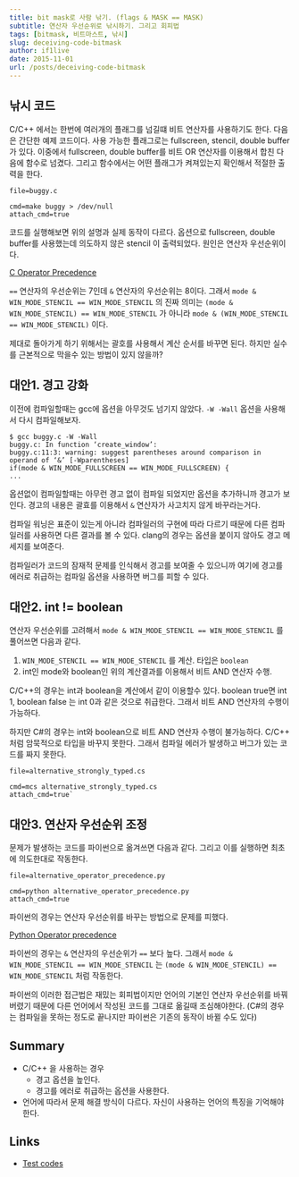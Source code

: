 ```yaml
---
title: bit mask로 사람 낚기. (flags & MASK == MASK)
subtitle: 연산자 우선순위로 낚시하기. 그리고 회피법
tags: [bitmask, 비트마스트, 낚시]
slug: deceiving-code-bitmask
author: if1live
date: 2015-11-01
url: /posts/deceiving-code-bitmask
---
```

낚시 코드
---------

C/C++ 에서는 한번에 여러개의 플래그를 넘길떄 비트 연산자를 사용하기도
한다. 다음은 간단한 예제 코드이다. 사용 가능한 플래그로는 fullscreen,
stencil, double buffer가 있다. 이중에서 fullscreen, double buffer를 비트
OR 연산자를 이용해서 합친 다음에 함수로 넘겼다. 그리고 함수에서는 어떤
플래그가 켜져있는지 확인해서 적절한 출력을 한다.

~~~maya:view
file=buggy.c
~~~

~~~maya:execute
cmd=make buggy > /dev/null
attach_cmd=true
~~~

코드를 실행해보면 위의 설명과 실제 동작이 다르다. 옵션으로 fullscreen,
double buffer를 사용했는데 의도하지 않은 stencil 이 출력되었다. 원인은
연산자 우선순위이다.

[C Operator
Precedence](http://en.cppreference.com/w/c/language/operator_precedence)

<!--adsense-->

`==` 연산자의 우선순위는 7인데 `&` 연산자의 우선순위는 8이다. 그래서
`mode & WIN_MODE_STENCIL == WIN_MODE_STENCIL` 의 진짜 의미는
`(mode & WIN_MODE_STENCIL) == WIN_MODE_STENCIL` 가 아니라
`mode & (WIN_MODE_STENCIL == WIN_MODE_STENCIL)` 이다.

제대로 돌아가게 하기 위해서는 괄호를 사용해서 계산 순서를 바꾸면 된다.
하지만 실수를 근본적으로 막을수 있는 방법이 있지 않을까?

대안1. 경고 강화
----------------

이전에 컴파일할때는 gcc에 옵션을 아무것도 넘기지 않았다. `-W -Wall`
옵션을 사용해서 다시 컴파일해보자.

```
$ gcc buggy.c -W -Wall
buggy.c: In function ‘create_window’:
buggy.c:11:3: warning: suggest parentheses around comparison in operand of ‘&’ [-Wparentheses]
if(mode & WIN_MODE_FULLSCREEN == WIN_MODE_FULLSCREEN) {
...
```

옵션없이 컴파일할때는 아무런 경고 없이 컴파일 되었지만 옵션을 추가하니까
경고가 보인다. 경고의 내용은 괄효를 이용해서 `&` 연산자가 사고치지 않게
바꾸라는거다.

컴파일 워닝은 표준이 있는게 아니라 컴파일러의 구현에 따라 다르기 때문에
다른 컴파일러를 사용하면 다른 결과를 볼 수 있다. clang의 경우는 옵션을
붙이지 않아도 경고 메세지를 보여준다.

컴파일러가 코드의 잠재적 문제를 인식해서 경고를 보여줄 수 있으니까
여기에 경고를 에러로 취급하는 컴파일 옵션을 사용하면 버그를 피할 수
있다.

대안2. int != boolean
---------------------

연산자 우선순위를 고려해서 `mode & WIN_MODE_STENCIL == WIN_MODE_STENCIL`
를 풀어쓰면 다음과 같다.

1.  `WIN_MODE_STENCIL == WIN_MODE_STENCIL` 를 계산. 타입은 `boolean`
2.  int인 mode와 boolean인 위의 계산결과를 이용해서 비트 AND
    연산자 수행.

C/C++의 경우는 int과 boolean을 계산에서 같이 이용할수 있다. boolean
true면 int 1, boolean false 는 int 0과 같은 것으로 취급한다. 그래서 비트
AND 연산자의 수행이 가능하다.

하지만 C#의 경우는 int와 boolean으로 비트 AND 연산자 수행이 불가능하다.
C/C++ 처럼 암묵적으로 타입을 바꾸지 못한다. 그래서 컴파일 에러가
발생하고 버그가 있는 코드를 짜지 못한다.

~~~maya:view
file=alternative_strongly_typed.cs
~~~

~~~maya:execute
cmd=mcs alternative_strongly_typed.cs
attach_cmd=true`
~~~

대안3. 연산자 우선순위 조정
---------------------------

문제가 발생하는 코드를 파이썬으로 옮겨쓰면 다음과 같다. 그리고 이를
실행하면 최초에 의도한대로 작동한다.

~~~maya:view
file=alternative_operator_precedence.py
~~~

~~~maya:execute
cmd=python alternative_operator_precedence.py
attach_cmd=true
~~~

파이썬의 경우는 연산자 우선순위를 바꾸는 방법으로 문제를 피했다.

[Python Operator
precedence](https://docs.python.org/3/reference/expressions.html#operator-precedence)

파이썬의 경우는 `&` 연산자의 우선순위가 `==` 보다 높다. 그래서
`mode & WIN_MODE_STENCIL == WIN_MODE_STENCIL` 는
`(mode & WIN_MODE_STENCIL) == WIN_MODE_STENCIL` 처럼 작동한다.

파이썬의 이러한 접근법은 재밌는 회피법이지만 언어의 기본인 연산자
우선순위를 바꿔버렸기 때문에 다른 언어에서 작성된 코드를 그대로 옮길때
조심해야한다. (C#의 경우는 컴파일을 못하는 정도로 끝나지만 파이썬은
기존의 동작이 바뀔 수도 있다)

Summary
-------

* C/C++ 을 사용하는 경우
    * 경고 옵션을 높인다.
    * 경고를 에러로 취급하는 옵션을 사용한다.
* 언어에 따라서 문제 해결 방식이 다르다. 자신이 사용하는 언어의 특징을 기억해야 한다.

Links
-----

* [Test codes](https://github.com/if1live/libsora.so/tree/master/content/development/deceiving-code-bitmask)
